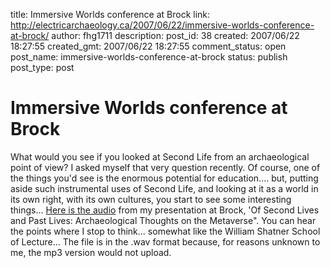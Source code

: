 title: Immersive Worlds conference at Brock
link: http://electricarchaeology.ca/2007/06/22/immersive-worlds-conference-at-brock/
author: fhg1711
description: 
post_id: 38
created: 2007/06/22 18:27:55
created_gmt: 2007/06/22 18:27:55
comment_status: open
post_name: immersive-worlds-conference-at-brock
status: publish
post_type: post

# Immersive Worlds conference at Brock

What would you see if you looked at Second Life from an archaeological point of view? I asked myself that very question recently. Of course, one of the things you'd see is the enormous potential for education.... but, putting aside such instrumental uses of Second Life, and looking at it as a world in its own right, with its own cultures, you start to see some interesting things... [Here is the audio](http://www.coronationhall.com/of%20past%20lives%20and%20second%20lives.wav) from my presentation at Brock, 'Of Second Lives and Past Lives: Archaeological Thoughts on the Metaverse". You can hear the points where I stop to think... somewhat like the William Shatner School of Lecture... The file is in the .wav format because, for reasons unknown to me, the mp3 version would not upload.